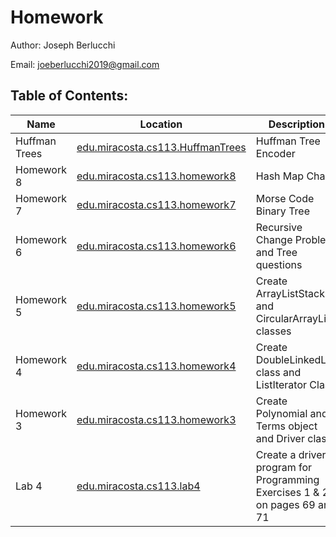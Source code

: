 # Homework
Author: Joseph Berlucchi

Email: joeberlucchi2019@gmail.com
## Table of Contents:
| Name | Location | Description | Created At | Due Date | Completed?|
|------|----------|-------------|------------|------------|------------|
|Huffman Trees|[edu.miracosta.cs113.HuffmanTrees](https://github.com/immunooo/Homework/tree/master/src/edu/miracosta/cs113/HuffmanTrees)|Huffman Tree Encoder|11/26/2020|12/18/2020|no|
|Homework 8|[edu.miracosta.cs113.homework8](https://github.com/immunooo/Homework/tree/master/src/edu/miracosta/cs113/homework8)|Hash Map Chain|11/23/2020|12/7/2020|yes|
|Homework 7|[edu.miracosta.cs113.homework7](https://github.com/immunooo/Homework/tree/master/src/edu/miracosta/cs113/homework7)|Morse Code Binary Tree|11/22/2020|11/30/2020|yes|
|Homework 6|[edu.miracosta.cs113.homework6](https://github.com/immunooo/Homework/tree/master/src/edu/miracosta/cs113/homework6)|Recursive Change Problem and Tree questions|11/7/2020|11/7/2020|yes|
|Homework 5|[edu.miracosta.cs113.homework5](https://github.com/immunooo/Homework/tree/master/src/edu/miracosta/cs113/homework5)|Create ArrayListStack and CircularArrayList classes|10/25/2020|10/25/2020|yes|
|Homework 4|[edu.miracosta.cs113.homework4](https://github.com/immunooo/Homework/tree/master/src/edu/miracosta/cs113/homework4)|Create DoubleLinkedList class and ListIterator Class|10/17/2020|10/17/2020|yes|
|Homework 3|[edu.miracosta.cs113.homework3](https://github.com/immunooo/Homework/tree/master/src/edu/miracosta/cs113/homework3)|Create Polynomial and Terms object and Driver class|10/10/2020|10/10/2020|yes|
|Lab 4|[edu.miracosta.cs113.lab4](https://github.com/immunooo/Homework/tree/master/src/edu/miracosta/cs113/lab4)|Create a driver program for Programming Exercises 1 & 2 on pages 69 and 71|9/23/2020|9/23/2020|yes|
